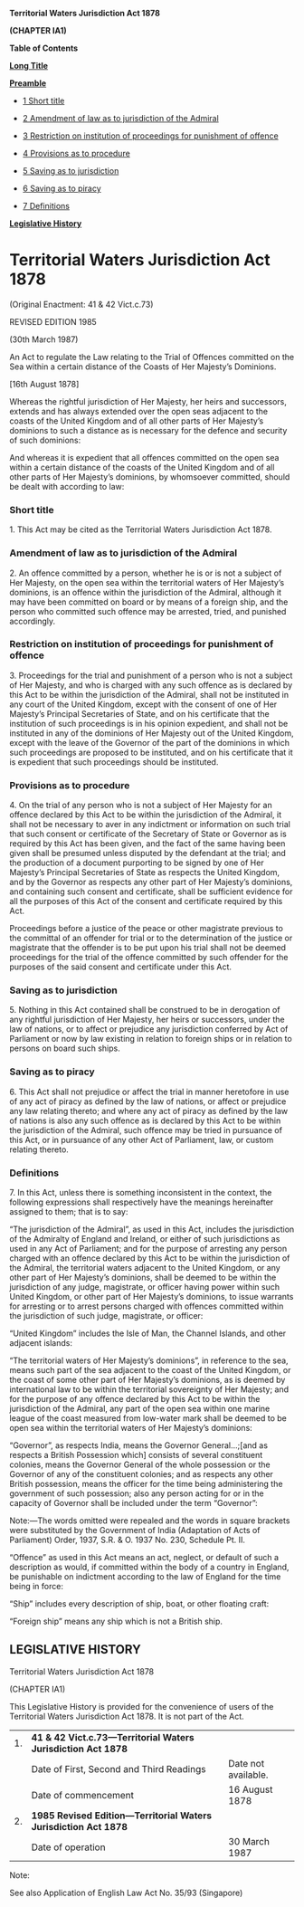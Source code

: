 **Territorial Waters Jurisdiction Act 1878**

**(CHAPTER IA1)**

**Table of Contents**

[**Long Title**](#Territorial-Waters-Jurisdiction-Act-1878)

[**Preamble**](#Preamble)

- [1 Short title](#Short-title)

- [2 Amendment of law as to jurisdiction of the Admiral](#Amendment-of-law-as-to-jurisdiction-of-the-Admiral)

- [3 Restriction on institution of proceedings for punishment of offence](#Restriction-on-institution-of-proceedings-for-punishment-of-offence)

- [4 Provisions as to procedure](#Provisions-as-to-procedure)

- [5 Saving as to jurisdiction](#Saving-as-to-jurisdiction)

- [6 Saving as to piracy](#Saving-as-to-piracy)

- [7 Definitions](#Definitions)

[**Legislative History**](#Legislative-History)

# Territorial Waters Jurisdiction Act 1878

(Original Enactment: 41 & 42 Vict.c.73)

REVISED EDITION 1985

(30th March 1987)

An Act to regulate the Law relating to the Trial of Offences committed on the Sea within a certain distance of the Coasts of Her Majesty’s Dominions.

[16th August 1878]

Whereas the rightful jurisdiction of Her Majesty, her heirs and successors, extends and has always extended over the open seas adjacent to the coasts of the United Kingdom and of all other parts of Her Majesty’s dominions to such a distance as is necessary for the defence and security of such dominions:

And whereas it is expedient that all offences committed on the open sea within a certain distance of the coasts of the United Kingdom and of all other parts of Her Majesty’s dominions, by whomsoever committed, should be dealt with according to law:

### Short title

1\. This Act may be cited as the Territorial Waters Jurisdiction Act 1878.

### Amendment of law as to jurisdiction of the Admiral

2\. An offence committed by a person, whether he is or is not a subject of Her Majesty, on the open sea within the territorial waters of Her Majesty’s dominions, is an offence within the jurisdiction of the Admiral, although it may have been committed on board or by means of a foreign ship, and the person who committed such offence may be arrested, tried, and punished accordingly.

### Restriction on institution of proceedings for punishment of offence

3\. Proceedings for the trial and punishment of a person who is not a subject of Her Majesty, and who is charged with any such offence as is declared by this Act to be within the jurisdiction of the Admiral, shall not be instituted in any court of the United Kingdom, except with the consent of one of Her Majesty’s Principal Secretaries of State, and on his certificate that the institution of such proceedings is in his opinion expedient, and shall not be instituted in any of the dominions of Her Majesty out of the United Kingdom, except with the leave of the Governor of the part of the dominions in which such proceedings are proposed to be instituted, and on his certificate that it is expedient that such proceedings should be instituted.

### Provisions as to procedure

4\. On the trial of any person who is not a subject of Her Majesty for an offence declared by this Act to be within the jurisdiction of the Admiral, it shall not be necessary to aver in any indictment or information on such trial that such consent or certificate of the Secretary of State or Governor as is required by this Act has been given, and the fact of the same having been given shall be presumed unless disputed by the defendant at the trial; and the production of a document purporting to be signed by one of Her Majesty’s Principal Secretaries of State as respects the United Kingdom, and by the Governor as respects any other part of Her Majesty’s dominions, and containing such consent and certificate, shall be sufficient evidence for all the purposes of this Act of the consent and certificate required by this Act.

Proceedings before a justice of the peace or other magistrate previous to the committal of an offender for trial or to the determination of the justice or magistrate that the offender is to be put upon his trial shall not be deemed proceedings for the trial of the offence committed by such offender for the purposes of the said consent and certificate under this Act.

### Saving as to jurisdiction

5\. Nothing in this Act contained shall be construed to be in derogation of any rightful jurisdiction of Her Majesty, her heirs or successors, under the law of nations, or to affect or prejudice any jurisdiction conferred by Act of Parliament or now by law existing in relation to foreign ships or in relation to persons on board such ships.

### Saving as to piracy

6\. This Act shall not prejudice or affect the trial in manner heretofore in use of any act of piracy as defined by the law of nations, or affect or prejudice any law relating thereto; and where any act of piracy as defined by the law of nations is also any such offence as is declared by this Act to be within the jurisdiction of the Admiral, such offence may be tried in pursuance of this Act, or in pursuance of any other Act of Parliament, law, or custom relating thereto.

### Definitions

7\. In this Act, unless there is something inconsistent in the context, the following expressions shall respectively have the meanings hereinafter assigned to them; that is to say:

“The jurisdiction of the Admiral”, as used in this Act, includes the jurisdiction of the Admiralty of England and Ireland, or either of such jurisdictions as used in any Act of Parliament; and for the purpose of arresting any person charged with an offence declared by this Act to be within the jurisdiction of the Admiral, the territorial waters adjacent to the United Kingdom, or any other part of Her Majesty’s dominions, shall be deemed to be within the jurisdiction of any judge, magistrate, or officer having power within such United Kingdom, or other part of Her Majesty’s dominions, to issue warrants for arresting or to arrest persons charged with offences committed within the jurisdiction of such judge, magistrate, or officer:

“United Kingdom” includes the Isle of Man, the Channel Islands, and other adjacent islands:

“The territorial waters of Her Majesty’s dominions”, in reference to the sea, means such part of the sea adjacent to the coast of the United Kingdom, or the coast of some other part of Her Majesty’s dominions, as is deemed by international law to be within the territorial sovereignty of Her Majesty; and for the purpose of any offence declared by this Act to be within the jurisdiction of the Admiral, any part of the open sea within one marine league of the coast measured from low-water mark shall be deemed to be open sea within the territorial waters of Her Majesty’s dominions:

“Governor”, as respects India, means the Governor General…;[and as respects a British Possession which] consists of several constituent colonies, means the Governor General of the whole possession or the Governor of any of the constituent colonies; and as respects any other British possession, means the officer for the time being administering the government of such possession; also any person acting for or in the capacity of Governor shall be included under the term “Governor”:

Note:—The words omitted were repealed and the words in square brackets were substituted by the Government of India (Adaptation of Acts of Parliament) Order, 1937, S.R. & O. 1937 No. 230, Schedule Pt. II.

“Offence” as used in this Act means an act, neglect, or default of such a description as would, if committed within the body of a country in England, be punishable on indictment according to the law of England for the time being in force:

“Ship” includes every description of ship, boat, or other floating craft:

“Foreign ship” means any ship which is not a British ship.

## LEGISLATIVE HISTORY

Territorial Waters Jurisdiction Act 1878

(CHAPTER IA1)

This Legislative History is provided for the convenience of users of the Territorial Waters Jurisdiction Act 1878. It is not part of the Act.

||||
|:-|:-|:-|
|1.|**41 & 42 Vict.c.73—Territorial Waters Jurisdiction Act 1878**|
||Date of First, Second and Third Readings|Date not available.|
||Date of commencement|16 August 1878|
|2.|**1985 Revised Edition—Territorial Waters Jurisdiction Act 1878**|
||Date of operation|30 March 1987|
Note:

See also Application of English Law Act No. 35/93 (Singapore)

